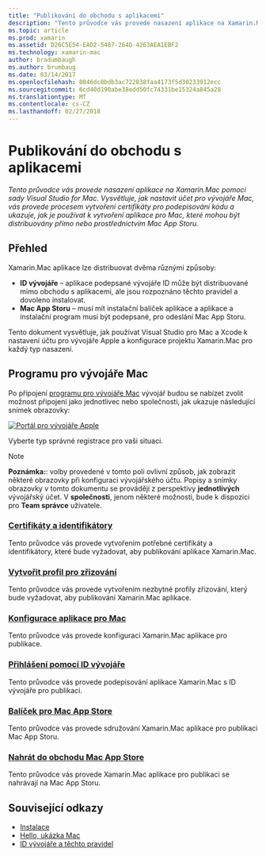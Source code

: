 ```yaml
---
title: "Publikování do obchodu s aplikacemi"
description: "Tento průvodce vás provede nasazení aplikace na Xamarin.Mac pomocí sady Visual Studio for Mac. Vysvětluje, jak nastavit účet pro vývojáře Mac, vás provede procesem vytvoření certifikáty pro podepisování kódu a ukazuje, jak je používat k vytvoření aplikace pro Mac, které mohou být distribuovány přímo nebo prostřednictvím Mac App Storu."
ms.topic: article
ms.prod: xamarin
ms.assetid: D26C5E54-EAD2-5487-264D-4263AEA1EBF2
ms.technology: xamarin-mac
author: bradumbaugh
ms.author: brumbaug
ms.date: 03/14/2017
ms.openlocfilehash: 0846dc8bdb3ac722838faa4173f5d30233912ecc
ms.sourcegitcommit: 6cd40d190abe38edd50fc74331be15324a845a28
ms.translationtype: MT
ms.contentlocale: cs-CZ
ms.lasthandoff: 02/27/2018
---
```

# <a name="publishing-to-the-app-store"></a>Publikování do obchodu s aplikacemi

_Tento průvodce vás provede nasazení aplikace na Xamarin.Mac pomocí sady Visual Studio for Mac. Vysvětluje, jak nastavit účet pro vývojáře Mac, vás provede procesem vytvoření certifikáty pro podepisování kódu a ukazuje, jak je používat k vytvoření aplikace pro Mac, které mohou být distribuovány přímo nebo prostřednictvím Mac App Storu._

## <a name="overview"></a>Přehled

Xamarin.Mac aplikace lze distribuovat dvěma různými způsoby:

- **ID vývojáře** – aplikace podepsané vývojáře ID může být distribuované mimo obchodu s aplikacemi, ale jsou rozpoznáno těchto pravidel a dovoleno instalovat.
- **Mac App Storu** – musí mít instalační balíček aplikace a aplikace a instalační program musí být podepsané, pro odeslání Mac App Storu.

Tento dokument vysvětluje, jak používat Visual Studio pro Mac a Xcode k nastavení účtu pro vývojáře Apple a konfigurace projektu Xamarin.Mac pro každý typ nasazení.


## <a name="mac-developer-program"></a>Programu pro vývojáře Mac

Po připojení [programu pro vývojáře Mac](https://developer.apple.com/devcenter/mac/) vývojář budou se nabízet zvolit možnost připojení jako jednotlivec nebo společnosti, jak ukazuje následující snímek obrazovky:

[![Portál pro vývojáře Apple](images/image1.png "portál pro vývojáře Apple")](images/image1-large.png)

Vyberte typ správné registrace pro vaši situaci.

> [!NOTE]
> **Poznámka:**: volby provedené v tomto poli ovlivní způsob, jak zobrazit některé obrazovky při konfiguraci vývojářského účtu. Popisy a snímky obrazovky v tomto dokumentu se provádějí z perspektivy **jednotlivých** vývojářský účet. V **společnosti**, jenom některé možnosti, bude k dispozici pro **Team správce** uživatele.


### <a name="certificates-and-identifiersmacdeploy-testpublishing-to-the-app-storecertificates-identifiersmd"></a>[Certifikáty a identifikátory](~/mac/deploy-test/publishing-to-the-app-store/certificates-identifiers.md)

Tento průvodce vás provede vytvořením potřebné certifikáty a identifikátory, které bude vyžadovat, aby publikování aplikace Xamarin.Mac.


### <a name="create-provisioning-profilemacdeploy-testpublishing-to-the-app-storeprofilesmd"></a>[Vytvořit profil pro zřizování](~/mac/deploy-test/publishing-to-the-app-store/profiles.md)

Tento průvodce vás provede vytvořením nezbytné profily zřizování, který bude vyžadovat, aby publikování Xamarin.Mac aplikace.


### <a name="mac-app-configurationmacdeploy-testpublishing-to-the-app-storeapp-configurationmd"></a>[Konfigurace aplikace pro Mac](~/mac/deploy-test/publishing-to-the-app-store/app-configuration.md)

Tento průvodce vás provede konfiguraci Xamarin.Mac aplikace pro publikace.


### <a name="sign-with-developer-idmacdeploy-testpublishing-to-the-app-storesigningmd"></a>[Přihlášení pomocí ID vývojáře](~/mac/deploy-test/publishing-to-the-app-store/signing.md)

Tento průvodce vás provede podepisování aplikace Xamarin.Mac s ID vývojáře pro publikaci.


### <a name="bundle-for-mac-app-storemacdeploy-testpublishing-to-the-app-storebundlingmd"></a>[Balíček pro Mac App Store](~/mac/deploy-test/publishing-to-the-app-store/bundling.md)

Tento průvodce vás provede sdružování Xamarin.Mac aplikace pro publikaci Mac App Storu.


### <a name="upload-to-mac-app-storemacdeploy-testpublishing-to-the-app-storeuploadingmd"></a>[Nahrát do obchodu Mac App Store](~/mac/deploy-test/publishing-to-the-app-store/uploading.md)

Tento průvodce vás provede Xamarin.Mac aplikace pro publikaci se nahrávají na Mac App Storu.


## <a name="related-links"></a>Související odkazy

- [Instalace](/visualstudio/mac/installation/)
- [Hello, ukázka Mac](~/mac/get-started/hello-mac.md)
- [ID vývojáře a těchto pravidel](https://developer.apple.com/resources/developer-id/)

